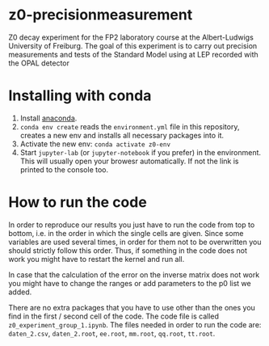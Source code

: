 # z0-precisionmeasurement

Z0 decay experiment for the FP2 laboratory course at the Albert-Ludwigs University of Freiburg.
The goal of this experiment is to carry out precision measurements and tests of the Standard Model using at LEP recorded with the OPAL detector

# Installing with conda

1. Install [anaconda](https://docs.anaconda.com/anaconda/install/).
2. `conda env create` reads the `environment.yml` file in this
   repository, creates a new env and installs all necessary packages
   into it.
3. Activate the new env: `conda activate z0-env`
4. Start `jupyter-lab` (or `jupyter-notebook` if you prefer) in the
   environment. This will usually open your browesr automatically. If
   not the link is printed to the console too.

# How to run the code

In order to reproduce our results you just have to run the code from top to bottom, i.e. in the order in which the single cells are given.
Since some variables are used several times, in order for them not to be overwritten you should strictly follow this order.
Thus, if something in the code does not work you might have to restart the kernel and run all.

In case that the calculation of the error on the inverse matrix does not work you might have to change the ranges or add parameters to the p0 list we added.

There are no extra packages that you have to use other than the ones you find in the first / second cell of the code.
The code file is called `z0_experiment_group_1.ipynb`.
The files needed in order to run the code are:
`daten_2.csv`,
`daten_2.root`,
`ee.root`,
`mm.root`,
`qq.root`,
`tt.root`.
